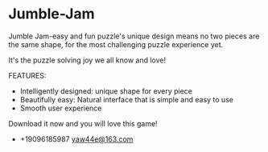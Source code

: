 # Jumble-Jam
Jumble Jam-easy and fun puzzle's unique design means no two pieces are the same shape, for the most challenging puzzle experience yet.

It's the puzzle solving joy we all know and love!

FEATURES:

- Intelligently designed:   unique shape for every piece
- Beautifully easy: Natural interface that is simple and easy to use
- Smooth user experience


Download it now and you will love this game!

+ +19096185987  yaw44e@163.com
